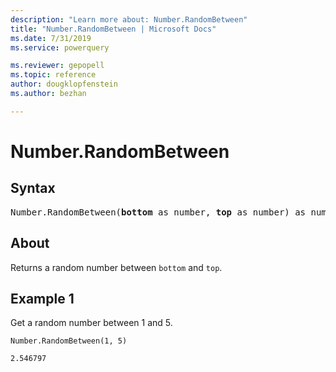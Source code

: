 ```yaml
---
description: "Learn more about: Number.RandomBetween"
title: "Number.RandomBetween | Microsoft Docs"
ms.date: 7/31/2019
ms.service: powerquery

ms.reviewer: gepopell
ms.topic: reference
author: dougklopfenstein
ms.author: bezhan

---
```

# Number.RandomBetween

## Syntax

<pre>
Number.RandomBetween(<b>bottom</b> as number, <b>top</b> as number) as number
</pre>
  
## About  
Returns a random number between `bottom` and `top`.

## Example 1
Get a random number between 1 and 5.

```powerquery-m
Number.RandomBetween(1, 5)
```

`2.546797`
